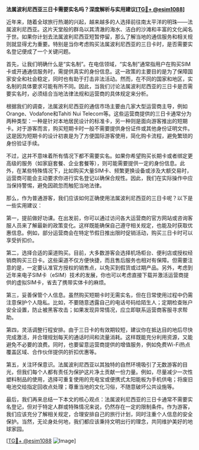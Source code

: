 **法属波利尼西亚三日卡需要实名吗？深度解析与实用建议[[TG💪+ @esim1088](https://t.me/s/esim1088)]**

近年来，随着全球旅行热潮的兴起，越来越多的人选择前往南太平洋的明珠——法属波利尼西亚。这片天堂般的群岛以其清澈的海水、洁白的沙滩和丰富的文化闻名于世。如果你计划去法属波利尼西亚短暂停留，那么了解当地的通信服务和相关规则就显得尤为重要。特别是当你考虑购买法属波利尼西亚的三日卡时，是否需要实名登记便成了一个关键问题。

首先，让我们明确什么是“实名制”。在电信领域，“实名制”通常指用户在购买SIM卡或开通通信服务时，需提供真实的身份信息。这一政策的主要目的是为了保障国家安全和社会稳定，同时也有助于打击非法活动。然而，在不同的国家和地区，实名制的具体要求可能有所不同。因此，当我们讨论法属波利尼西亚的三日卡是否需要实名时，必须结合当地法律法规和运营商的具体规定来分析。

根据我们的调查，法属波利尼西亚的通信市场主要由几家大型运营商主导，例如Orange、Vodafone和Tahiti Nui Telecom等。这些运营商提供的三日卡通常分为两种类型：一种是针对本地居民设计的标准卡，另一种则是面向游客推出的短期卡。对于游客而言，购买短期卡时一般不需要提供身份证件或其他身份证明文件。这是因为短期卡的设计初衷是为了方便国际游客使用，简化购卡流程，避免繁琐的身份验证手续。

不过，这并不意味着所有情况下都不需要实名。如果你希望购买长期卡或者绑定更高级的服务（如家庭套餐、企业套餐等），则可能需要提供一定的身份信息。此外，在某些特殊情况下，比如购买大量SIM卡、频繁更换设备或涉及大额交易时，运营商可能会主动要求你进行实名登记以确保合规性。因此，我们在实际操作中应当保持警惕，避免因疏忽而触犯当地法律。

那么，作为普通游客，我们应该如何正确使用法属波利尼西亚的三日卡呢？以下是一些实用建议：

第一，提前做好功课。在出发前，你可以通过访问各大运营商的官方网站或咨询客服人员来了解最新的政策变化。这样既能确保自己遵守相关规定，也能及时获取优惠信息。例如，部分运营商会在特定节假日推出限时促销活动，购买三日卡时可以享受折扣价。

第二，选择合适的渠道购买。目前，大多数游客会选择机场柜台、便利店或授权经销商购买三日卡。这些渠道不仅方便快捷，而且售后服务也相对有保障。但需要注意的是，一定要认准官方授权的销售点，以免买到假货或过期产品。另外，考虑到近年来电子SIM卡（eSIM）技术的发展，你也可以考虑直接下载并激活运营商提供的虚拟SIM卡，省去了携带实体卡的麻烦。

第三，妥善保管个人信息。虽然购买短期卡时无需实名，但在日常使用过程中仍需注意保护个人隐私。比如，不要随意透露自己的电话号码给陌生人；定期检查账户安全设置，防止被黑客攻击；如果发现异常情况，应立即联系运营商客服寻求帮助。

第四，灵活调整行程安排。由于三日卡的有效期较短，建议你在抵达目的地后尽快完成激活，并合理规划每天的通话时间和流量消耗。这样既能充分利用资源，又能避免不必要的浪费。同时，也要留意运营商提供的增值服务，例如免费Wi-Fi热点覆盖区域、合作伙伴提供的折扣优惠等。

第五，关注环保意识。法属波利尼西亚以其独特的自然环境吸引了无数游客的目光，但我们每个人都有责任为保护这片净土贡献一份力量。例如，尽量减少一次性塑料制品的使用，选择可重复使用的充电宝或便携式太阳能板为手机供电；将废旧电池交给指定回收点处理；尊重当地的文化习俗，不随意破坏公共设施等。

最后，我们再来总结一下本文的核心观点：法属波利尼西亚的三日卡通常不需要实名登记，但对于特定人群或特殊情况来说，仍然存在一定的限制条件。作为游客，我们应该充分了解相关规定，合理安排自己的旅行计划，同时注重个人信息的安全保护。当然，无论身处何地，我们都应该秉持文明出行的理念，共同维护美好的地球家园。

[[TG💪+ @esim1088](https://t.me/s/esim1088) ![Image](https://i.postimg.cc/4NQfJmqS/Snipaste-2025-05-13-00-14-12.png)]